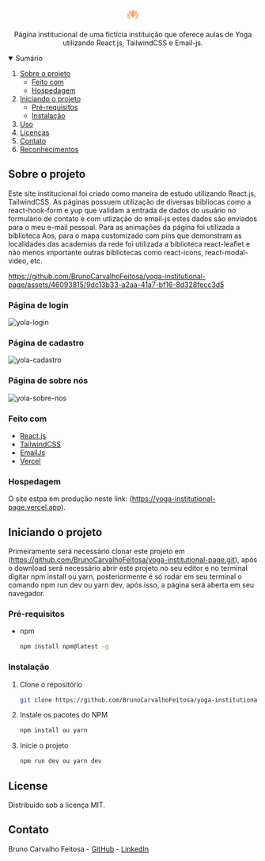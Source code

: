<!-- PROJECT LOGO -->
<br />
<p align="center">
  <a href="https://github.com/BrunoCarvalhoFeitosa/yoga-institutional-page">
    <img src="public\logo.png" alt="Logo" />
  </a>

  <p align="center">
    Página institucional de uma fictícia instituição que oferece aulas de Yoga utilizando React.js, TailwindCSS e Email-js.
  </p>
</p>



<!-- TABLE OF CONTENTS -->
<details open="open">
  <summary>Sumário</summary>
  <ol>
    <li>
      <a href="#sobre-o-projeto">Sobre o projeto</a>
      <ul>
        <li><a href="#feito-com">Feito com</a></li>
        <li><a href="#hospedagem">Hospedagem</a></li>
      </ul>
    </li>
    <li>
      <a href="#iniciando-o-projeto">Iniciando o projeto</a>
      <ul>
        <li><a href="#pré-requisitos">Pré-requisitos</a></li>
        <li><a href="#instalação">Instalação</a></li>
      </ul>
    </li>
    <li><a href="#uso">Uso</a></li>
    <li><a href="#license">Licenças</a></li>
    <li><a href="#contato">Contato</a></li>
    <li><a href="#reconhecimentos">Reconhecimentos</a></li>
  </ol>
</details>



<!-- ABOUT THE PROJECT -->
## Sobre o projeto
Este site institucional foi criado como maneira de estudo utilizando React.js, TailwindCSS. As páginas possuem utilização de diversas bibliocas como a react-hook-form e yup que validam a entrada de dados do usuário no formulário de contato e com utlização do email-js estes dados são enviados para o meu e-mail pessoal. Para as animações da página foi utilizada a biblioteca Aos, para o mapa customizado com pins que demonstram as localidades das academias da rede foi utilizada a biblioteca react-leaflet e não menos importante outras bibliotecas como react-icons, react-modal-video, etc.

https://github.com/BrunoCarvalhoFeitosa/yoga-institutional-page/assets/46093815/9dc13b33-a2aa-41a7-bf16-8d328fecc3d5

### Página de login
![yola-login](https://github.com/BrunoCarvalhoFeitosa/yoga-institutional-page/assets/46093815/ca7f515f-6604-4132-b628-a8c0f350d65a)

### Página de cadastro
![yola-cadastro](https://github.com/BrunoCarvalhoFeitosa/yoga-institutional-page/assets/46093815/96de6d99-554c-4757-8c0c-33437b8f1600)

### Página de sobre nós
![yola-sobre-nos](https://github.com/BrunoCarvalhoFeitosa/yoga-institutional-page/assets/46093815/4c5cb708-dea9-4efb-a20d-09857839e813)

### Feito com

* [React.js](https://react.dev)
* [TailwindCSS](https://tailwindcss.com)
* [EmailJs](https://www.emailjs.com)
* [Vercel](https://vercel.com/)

### Hospedagem

O site estpa em produção neste link: (https://yoga-institutional-page.vercel.app).

<!-- GETTING STARTED -->
## Iniciando o projeto

Primeiramente será necessário clonar este projeto em (https://github.com/BrunoCarvalhoFeitosa/yoga-institutional-page.git), após o download será necessário abrir este projeto no seu editor e no terminal digitar npm install ou yarn, posteriormente é só rodar em seu terminal o comando npm run dev ou yarn dev, após isso, a página será aberta em seu navegador.

### Pré-requisitos

* npm
  ```sh
  npm install npm@latest -g
  ```

### Instalação

1. Clone o repositório
   ```sh
   git clone https://github.com/BrunoCarvalhoFeitosa/yoga-institutional-page.git
   ```
2. Instale os pacotes do NPM
   ```sh
   npm install ou yarn
   ```
   
3. Inicie o projeto
   ```sh
   npm run dev ou yarn dev
   ```   

<!-- LICENSE -->
## License

Distribuído sob a licença MIT.

<!-- CONTACT -->
## Contato

Bruno Carvalho Feitosa - [GitHub](https://github.com/BrunoCarvalhoFeitosa) - [LinkedIn](https://www.linkedin.com/in/bruno-carvalho-feitosa/)
